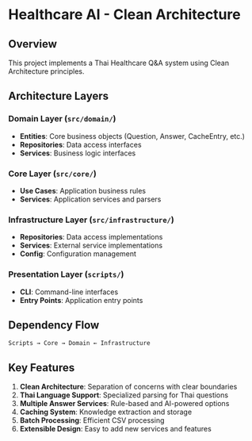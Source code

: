 # Healthcare AI - Clean Architecture

## Overview

This project implements a Thai Healthcare Q&A system using Clean Architecture principles.

## Architecture Layers

### Domain Layer (`src/domain/`)
- **Entities**: Core business objects (Question, Answer, CacheEntry, etc.)
- **Repositories**: Data access interfaces
- **Services**: Business logic interfaces

### Core Layer (`src/core/`)
- **Use Cases**: Application business rules
- **Services**: Application services and parsers

### Infrastructure Layer (`src/infrastructure/`)
- **Repositories**: Data access implementations
- **Services**: External service implementations
- **Config**: Configuration management

### Presentation Layer (`scripts/`)
- **CLI**: Command-line interfaces
- **Entry Points**: Application entry points

## Dependency Flow

```
Scripts → Core → Domain ← Infrastructure
```

## Key Features

1. **Clean Architecture**: Separation of concerns with clear boundaries
2. **Thai Language Support**: Specialized parsing for Thai questions
3. **Multiple Answer Services**: Rule-based and AI-powered options
4. **Caching System**: Knowledge extraction and storage
5. **Batch Processing**: Efficient CSV processing
6. **Extensible Design**: Easy to add new services and features